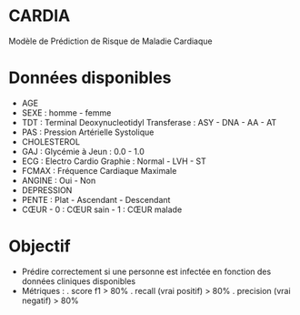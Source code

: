 # CARDIA

Modèle de Prédiction de Risque de Maladie Cardiaque


# Données disponibles

- AGE
- SEXE : homme - femme
- TDT : Terminal Deoxynucleotidyl Transferase : ASY - DNA - AA - AT
- PAS : Pression Artérielle Systolique
- CHOLESTEROL
- GAJ : Glycémie à Jeun : 0.0 - 1.0
- ECG : Electro Cardio Graphie : Normal - LVH - ST
- FCMAX : Fréquence Cardiaque Maximale
- ANGINE : Oui - Non
- DEPRESSION
- PENTE : Plat - Ascendant - Descendant
- CŒUR - 0 : CŒUR sain - 1 : CŒUR malade


# Objectif

- Prédire correctement si une personne est infectée en fonction des données cliniques disponibles
- Métriques : 
. score f1 > 80% 
. recall (vrai positif) > 80% 
. precision (vrai negatif) > 80%
